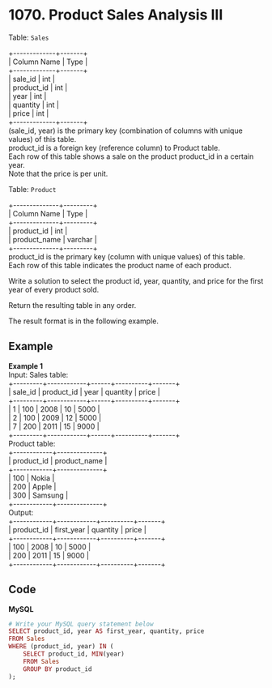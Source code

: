 # 1070. Product Sales Analysis III
Table: `Sales`  

+-------------+-------+  
| Column Name | Type  |  
+-------------+-------+  
| sale_id     | int   |  
| product_id  | int   |  
| year        | int   |  
| quantity    | int   |  
| price       | int   |  
+-------------+-------+  
(sale_id, year) is the primary key (combination of columns with unique values) of this table.  
product_id is a foreign key (reference column) to Product table.  
Each row of this table shows a sale on the product product_id in a certain year.  
Note that the price is per unit.  


Table: `Product`  

+--------------+---------+  
| Column Name  | Type    |  
+--------------+---------+  
| product_id   | int     |  
| product_name | varchar |  
+--------------+---------+  
product_id is the primary key (column with unique values) of this table.  
Each row of this table indicates the product name of each product.  
 

Write a solution to select the product id, year, quantity, and price for the first year of every product sold.  

Return the resulting table in any order.  

The result format is in the following example.  

 
## Example
**Example 1**  
Input: 
Sales table:  
+---------+------------+------+----------+-------+  
| sale_id | product_id | year | quantity | price |  
+---------+------------+------+----------+-------+  
| 1       | 100        | 2008 | 10       | 5000  |  
| 2       | 100        | 2009 | 12       | 5000  |  
| 7       | 200        | 2011 | 15       | 9000  |  
+---------+------------+------+----------+-------+  
Product table:  
+------------+--------------+  
| product_id | product_name |  
+------------+--------------+  
| 100        | Nokia        |  
| 200        | Apple        |  
| 300        | Samsung      |  
+------------+--------------+  
Output:  
+------------+------------+----------+-------+  
| product_id | first_year | quantity | price |  
+------------+------------+----------+-------+   
| 100        | 2008       | 10       | 5000  |  
| 200        | 2011       | 15       | 9000  |  
+------------+------------+----------+-------+  

## Code
**MySQL**
```ruby
# Write your MySQL query statement below
SELECT product_id, year AS first_year, quantity, price
FROM Sales
WHERE (product_id, year) IN (
    SELECT product_id, MIN(year)
    FROM Sales
    GROUP BY product_id
);
```
